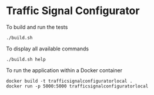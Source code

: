 # Traffic Signal Configurator

To build and run the tests

```
./build.sh
```


To display all available commands

```
./build.sh help
```


To run the application within a Docker container

```
docker build -t trafficsignalconfiguratorlocal .
docker run -p 5000:5000 trafficsignalconfiguratorlocal 
```
